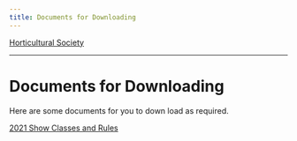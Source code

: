 ```yaml
---
title: Documents for Downloading
---
```



[Horticultural Society](/horticultural-society)

----

# Documents for Downloading

Here are some documents for you to down load as required.

[2021 Show Classes and Rules](2021_Schedule.pdf)

